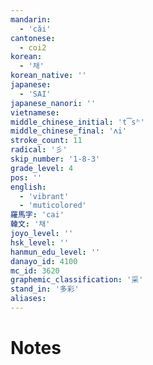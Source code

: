 ```yaml
---
mandarin:
  - 'cǎi'
cantonese:
  - coi2
korean:
  - '채'
korean_native: ''
japanese:
  - 'SAI'
japanese_nanori: ''
vietnamese:
middle_chinese_initial: 't͡sʰ'
middle_chinese_final: 'ʌi'
stroke_count: 11
radical: '彡'
skip_number: '1-8-3'
grade_level: 4
pos: ''
english:
  - 'vibrant'
  - 'muticolored'
羅馬字: 'cai'
韓文: '채'
joyo_level: ''
hsk_level: ''
hanmun_edu_level: ''
danayo_id: 4100
mc_id: 3620
graphemic_classification: '采'
stand_in: '多彩'
aliases:
---
```


# Notes
